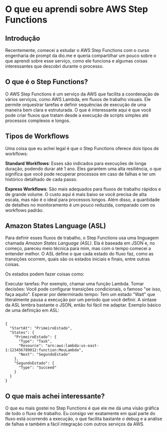 # O que eu aprendi sobre AWS Step Functions
## Introdução
Recentemente, comecei a estudar o AWS Step Functions com o curso engenharia de prompt da dio.me e queria compartilhar um pouco sobre o que aprendi sobre esse serviço, como ele funciona e algumas coisas interessantes que descobri durante o processo.

## O que é o Step Functions?
O AWS Step Functions é um serviço da AWS que facilita a coordenação de vários serviços, como AWS Lambda, em fluxos de trabalho visuais. Ele permite orquestrar tarefas e definir sequências de execução de uma maneira bem clara e estruturada. O que é interessante aqui é que você pode criar fluxos que tratam desde a execução de scripts simples até processos complexos e longos.

## Tipos de Workflows
Uma coisa que eu achei legal é que o Step Functions oferece dois tipos de workflows:

**Standard Workflows**: Esses são indicados para execuções de longa duração, podendo durar até 1 ano. Eles garantem uma alta resiliência, o que significa que você pode recuperar processos em caso de falhas e ter um histórico detalhado de cada passo.

**Express Workflows**: São mais adequados para fluxos de trabalho rápidos e de grande volume. O custo aqui é mais baixo se você precisa de alta escala, mas não é o ideal para processos longos. Além disso, a quantidade de detalhes no monitoramento é um pouco reduzida, comparado com os workflows padrão.

## Amazon States Language (ASL)
Para definir esses fluxos de trabalho, o Step Functions usa uma linguagem chamada <em>Amazon States Language (ASL)</em>. Ela é baseada em JSON e, no começo, pareceu meio técnica para mim, mas com o tempo comecei a entender melhor. O ASL define o que cada estado do fluxo faz, como as transições ocorrem, quais são os estados iniciais e finais, entre outras coisas.

Os estados podem fazer coisas como:

Executar tarefas: Por exemplo, chamar uma função Lambda.
Tomar decisões: Você pode configurar transições condicionais, o famoso "se isso, faça aquilo".
Esperar por determinado tempo: Tem um estado "Wait" que literalmente pausa a execução por um período que você definir.
A sintaxe da ASL lembra bastante o JSON, então foi fácil me adaptar. Exemplo básico de uma definição em ASL:

<code>
{
  "StartAt": "PrimeiroEstado",
  "States": {
    "PrimeiroEstado": {
      "Type": "Task",
      "Resource": "arn:aws:lambda:us-east-1:123456789012:function:MeuLambda",
      "Next": "SegundoEstado"
    },
    "SegundoEstado": {
      "Type": "Succeed"
    }
  }
}
</code>

## O que mais achei interessante?
O que eu mais gostei no Step Functions é que ele me dá uma visão gráfica de todo o fluxo de trabalho. Eu consigo ver exatamente em qual parte do fluxo está ocorrendo a execução, o que facilita bastante o debug e a análise de falhas e também a fácil integração com outros serviços da AWS.

